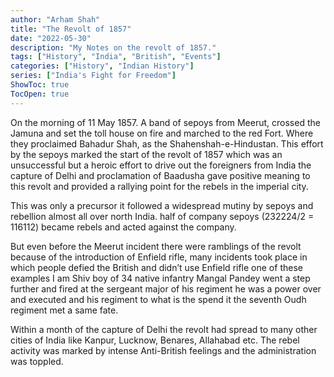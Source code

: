 ```yaml
---
author: "Arham Shah"
title: "The Revolt of 1857"
date: "2022-05-30"
description: "My Notes on the revolt of 1857."
tags: ["History", "India", "British", "Events"]
categories: ["History", "Indian History"]
series: ["India's Fight for Freedom"]
ShowToc: true
TocOpen: true
---
```


On the morning of 11 May 1857. A band of sepoys from Meerut, crossed the Jamuna and set the toll house on fire and marched to the red Fort. Where they proclaimed Bahadur Shah, as the Shahenshah-e-Hindustan. This effort by the sepoys marked the start of the revolt of 1857 which was an unsuccessful but a heroic effort to drive out the foreigners from India the capture of Delhi and proclamation of Baadusha gave positive meaning to this revolt and provided a rallying point for the rebels in the imperial city.

This was only a precursor it followed a widespread mutiny by sepoys and rebellion almost all over north India. half of company sepoys (232224/2 = 116112) became rebels and acted against the company.

But even before the Meerut incident there were ramblings of the revolt because of the introduction of Enfield rifle, many incidents took place in which people defied the British and didn’t use Enfield rifle one of these examples I am Shiv boy of 34 native infantry Mangal Pandey went a step further and fired at the sergeant major of his regiment he was a power over and executed and his regiment to what is the spend it the seventh Oudh regiment met a same fate.

Within a month of the capture of Delhi the revolt had spread to many other cities of India like Kanpur, Lucknow, Benares, Allahabad etc.  The rebel activity was marked by intense Anti-British feelings and the administration was toppled.

